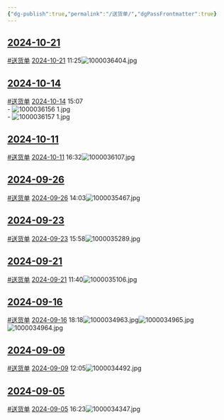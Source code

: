 ```yaml
---
{"dg-publish":true,"permalink":"/送货单/","dgPassFrontmatter":true}
---
```


<h2><span><a data-href="2024-10-21" href="2024-10-21" class="internal-link" target="_blank" rel="noopener">2024-10-21</a></span></h2><p><span><a href="#送货单" class="tag" target="_blank" rel="noopener">#送货单</a> <a data-href="2024-10-21" href="2024-10-21" class="internal-link" target="_blank" rel="noopener">2024-10-21</a> 11:25<span alt="1000036404.jpg" src="1000036404.jpg" class="internal-embed media-embed image-embed is-loaded"><img alt="1000036404.jpg" src="app://0ab9421d08dfb6db310fa584f3ce9e0d4d9c/X:/03%E5%AE%9E%E9%AA%8C%E5%AE%A4%E4%BF%A1%E6%81%AF%E5%BA%93/%E9%99%84%E4%BB%B6/1000036404.jpg?1729481132063"></span></span></p><h2><span><a data-href="2024-10-14" href="2024-10-14" class="internal-link" target="_blank" rel="noopener">2024-10-14</a></span></h2><p><span><a href="#送货单" class="tag" target="_blank" rel="noopener">#送货单</a> <a data-href="2024-10-14" href="2024-10-14" class="internal-link" target="_blank" rel="noopener">2024-10-14</a> 15:07<br>
- <span alt="1000036156 1.jpg" src="1000036156 1.jpg" class="internal-embed media-embed image-embed is-loaded"><img alt="1000036156 1.jpg" src="app://0ab9421d08dfb6db310fa584f3ce9e0d4d9c/X:/03%E5%AE%9E%E9%AA%8C%E5%AE%A4%E4%BF%A1%E6%81%AF%E5%BA%93/%E9%99%84%E4%BB%B6/1000036156%201.jpg?1728889729176"></span><br>
- <span alt="1000036157 1.jpg" src="1000036157 1.jpg" class="internal-embed media-embed image-embed is-loaded"><img alt="1000036157 1.jpg" src="app://0ab9421d08dfb6db310fa584f3ce9e0d4d9c/X:/03%E5%AE%9E%E9%AA%8C%E5%AE%A4%E4%BF%A1%E6%81%AF%E5%BA%93/%E9%99%84%E4%BB%B6/1000036157%201.jpg?1728889735132"></span></span></p><h2><span><a data-href="2024-10-11" href="2024-10-11" class="internal-link" target="_blank" rel="noopener">2024-10-11</a></span></h2><p><span><a href="#送货单" class="tag" target="_blank" rel="noopener">#送货单</a> <a data-href="2024-10-11" href="2024-10-11" class="internal-link" target="_blank" rel="noopener">2024-10-11</a> 16:32<span alt="1000036107.jpg" src="1000036107.jpg" class="internal-embed media-embed image-embed is-loaded"><img alt="1000036107.jpg" src="app://0ab9421d08dfb6db310fa584f3ce9e0d4d9c/X:/03%E5%AE%9E%E9%AA%8C%E5%AE%A4%E4%BF%A1%E6%81%AF%E5%BA%93/%E9%99%84%E4%BB%B6/1000036107.jpg?1728635591665"></span></span></p><h2><span><a data-href="2024-09-26" href="2024-09-26" class="internal-link" target="_blank" rel="noopener">2024-09-26</a></span></h2><p><span><a href="#送货单" class="tag" target="_blank" rel="noopener">#送货单</a> <a data-href="2024-09-26" href="2024-09-26" class="internal-link" target="_blank" rel="noopener">2024-09-26</a> 14:03<span alt="1000035467.jpg" src="1000035467.jpg" class="internal-embed media-embed image-embed is-loaded"><img alt="1000035467.jpg" src="app://0ab9421d08dfb6db310fa584f3ce9e0d4d9c/X:/03%E5%AE%9E%E9%AA%8C%E5%AE%A4%E4%BF%A1%E6%81%AF%E5%BA%93/%E9%99%84%E4%BB%B6/1000035467.jpg?1727330640372"></span></span></p><h2><span><a data-href="2024-09-23" href="2024-09-23" class="internal-link" target="_blank" rel="noopener">2024-09-23</a></span></h2><p><span><a href="#送货单" class="tag" target="_blank" rel="noopener">#送货单</a> <a data-href="2024-09-23" href="2024-09-23" class="internal-link" target="_blank" rel="noopener">2024-09-23</a> 15:58<span alt="1000035289.jpg" src="1000035289.jpg" class="internal-embed media-embed image-embed is-loaded"><img alt="1000035289.jpg" src="app://0ab9421d08dfb6db310fa584f3ce9e0d4d9c/X:/03%E5%AE%9E%E9%AA%8C%E5%AE%A4%E4%BF%A1%E6%81%AF%E5%BA%93/%E9%99%84%E4%BB%B6/1000035289.jpg?1727078349619"></span></span></p><h2><span><a data-href="2024-09-21" href="2024-09-21" class="internal-link" target="_blank" rel="noopener">2024-09-21</a></span></h2><p><span><a href="#送货单" class="tag" target="_blank" rel="noopener">#送货单</a> <a data-href="2024-09-21" href="2024-09-21" class="internal-link" target="_blank" rel="noopener">2024-09-21</a> 11:40<span alt="1000035106.jpg" src="1000035106.jpg" class="internal-embed media-embed image-embed is-loaded"><img alt="1000035106.jpg" src="app://0ab9421d08dfb6db310fa584f3ce9e0d4d9c/X:/03%E5%AE%9E%E9%AA%8C%E5%AE%A4%E4%BF%A1%E6%81%AF%E5%BA%93/%E9%99%84%E4%BB%B6/1000035106.jpg?1726890077809"></span></span></p><h2><span><a data-href="2024-09-16" href="2024-09-16" class="internal-link" target="_blank" rel="noopener">2024-09-16</a></span></h2><p><span><a href="#送货单" class="tag" target="_blank" rel="noopener">#送货单</a> <a data-href="2024-09-16" href="2024-09-16" class="internal-link" target="_blank" rel="noopener">2024-09-16</a> 18:18<span alt="1000034963.jpg" src="1000034963.jpg" class="internal-embed media-embed image-embed is-loaded"><img alt="1000034963.jpg" src="app://0ab9421d08dfb6db310fa584f3ce9e0d4d9c/X:/03%E5%AE%9E%E9%AA%8C%E5%AE%A4%E4%BF%A1%E6%81%AF%E5%BA%93/%E9%99%84%E4%BB%B6/1000034963.jpg?1726654740525"></span><span alt="1000034965.jpg" src="1000034965.jpg" class="internal-embed media-embed image-embed is-loaded"><img alt="1000034965.jpg" src="app://0ab9421d08dfb6db310fa584f3ce9e0d4d9c/X:/03%E5%AE%9E%E9%AA%8C%E5%AE%A4%E4%BF%A1%E6%81%AF%E5%BA%93/%E9%99%84%E4%BB%B6/1000034965.jpg?1726654753107"></span><span alt="1000034964.jpg" src="1000034964.jpg" class="internal-embed media-embed image-embed is-loaded"><img alt="1000034964.jpg" src="app://0ab9421d08dfb6db310fa584f3ce9e0d4d9c/X:/03%E5%AE%9E%E9%AA%8C%E5%AE%A4%E4%BF%A1%E6%81%AF%E5%BA%93/%E9%99%84%E4%BB%B6/1000034964.jpg?1726654744143"></span></span></p><h2><span><a data-href="2024-09-09" href="2024-09-09" class="internal-link" target="_blank" rel="noopener">2024-09-09</a></span></h2><p><span><a href="#送货单" class="tag" target="_blank" rel="noopener">#送货单</a> <a data-href="2024-09-09" href="2024-09-09" class="internal-link" target="_blank" rel="noopener">2024-09-09</a> 12:05<span alt="1000034492.jpg" src="1000034492.jpg" class="internal-embed media-embed image-embed is-loaded"><img alt="1000034492.jpg" src="app://0ab9421d08dfb6db310fa584f3ce9e0d4d9c/X:/03%E5%AE%9E%E9%AA%8C%E5%AE%A4%E4%BF%A1%E6%81%AF%E5%BA%93/%E9%99%84%E4%BB%B6/1000034492.jpg?1725854739446"></span></span></p><h2><span><a data-href="2024-09-05" href="2024-09-05" class="internal-link" target="_blank" rel="noopener">2024-09-05</a></span></h2><p><span><a href="#送货单" class="tag" target="_blank" rel="noopener">#送货单</a> <a data-href="2024-09-05" href="2024-09-05" class="internal-link" target="_blank" rel="noopener">2024-09-05</a> 16:23<span alt="1000034347.jpg" src="1000034347.jpg" class="internal-embed media-embed image-embed is-loaded"><img alt="1000034347.jpg" src="app://0ab9421d08dfb6db310fa584f3ce9e0d4d9c/X:/03%E5%AE%9E%E9%AA%8C%E5%AE%A4%E4%BF%A1%E6%81%AF%E5%BA%93/%E9%99%84%E4%BB%B6/1000034347.jpg?1725524644968"></span></span></p>




